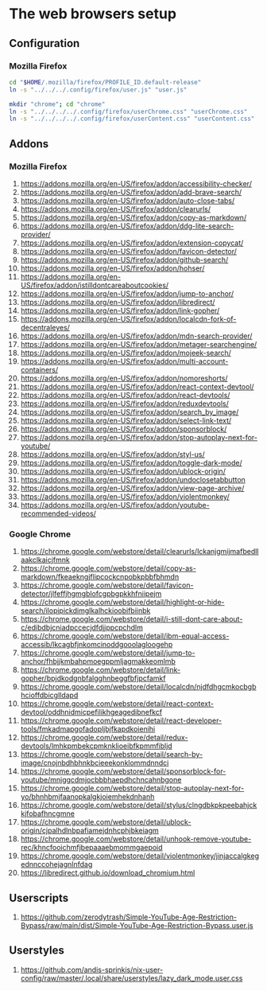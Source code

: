 # The web browsers setup

## Configuration

### Mozilla Firefox

```sh
cd "$HOME/.mozilla/firefox/PROFILE_ID.default-release"
ln -s "../../../.config/firefox/user.js" "user.js"

mkdir "chrome"; cd "chrome"
ln -s "../../../../.config/firefox/userChrome.css" "userChrome.css"
ln -s "../../../../.config/firefox/userContent.css" "userContent.css"
```

## Addons

### Mozilla Firefox

1.  https://addons.mozilla.org/en-US/firefox/addon/accessibility-checker/
1.  https://addons.mozilla.org/en-US/firefox/addon/add-brave-search/
1.  https://addons.mozilla.org/en-US/firefox/addon/auto-close-tabs/
1.  https://addons.mozilla.org/en-US/firefox/addon/clearurls/
1.  https://addons.mozilla.org/en-US/firefox/addon/copy-as-markdown/
1.  https://addons.mozilla.org/en-US/firefox/addon/ddg-lite-search-provider/
1.  https://addons.mozilla.org/en-US/firefox/addon/extension-copycat/
1.  https://addons.mozilla.org/en-US/firefox/addon/favicon-detector/
1.  https://addons.mozilla.org/en-US/firefox/addon/github-search/
1.  https://addons.mozilla.org/en-US/firefox/addon/hohser/
1.  https://addons.mozilla.org/en-US/firefox/addon/istilldontcareaboutcookies/
1.  https://addons.mozilla.org/en-US/firefox/addon/jump-to-anchor/
1.  https://addons.mozilla.org/en-US/firefox/addon/libredirect/
1.  https://addons.mozilla.org/en-US/firefox/addon/link-gopher/
1.  https://addons.mozilla.org/en-US/firefox/addon/localcdn-fork-of-decentraleyes/
1.  https://addons.mozilla.org/en-US/firefox/addon/mdn-search-provider/
1.  https://addons.mozilla.org/en-US/firefox/addon/metager-searchengine/
1.  https://addons.mozilla.org/en-US/firefox/addon/mojeek-search/
1.  https://addons.mozilla.org/en-US/firefox/addon/multi-account-containers/
1.  https://addons.mozilla.org/en-US/firefox/addon/nomoreshorts/
1.  https://addons.mozilla.org/en-US/firefox/addon/react-context-devtool/
1.  https://addons.mozilla.org/en-US/firefox/addon/react-devtools/
1.  https://addons.mozilla.org/en-US/firefox/addon/reduxdevtools/
1.  https://addons.mozilla.org/en-US/firefox/addon/search_by_image/
1.  https://addons.mozilla.org/en-US/firefox/addon/select-link-text/
1.  https://addons.mozilla.org/en-US/firefox/addon/sponsorblock/
1.  https://addons.mozilla.org/en-US/firefox/addon/stop-autoplay-next-for-youtube/
1.  https://addons.mozilla.org/en-US/firefox/addon/styl-us/
1.  https://addons.mozilla.org/en-US/firefox/addon/toggle-dark-mode/
1.  https://addons.mozilla.org/en-US/firefox/addon/ublock-origin/
1.  https://addons.mozilla.org/en-US/firefox/addon/undoclosetabbutton
1.  https://addons.mozilla.org/en-US/firefox/addon/view-page-archive/
1.  https://addons.mozilla.org/en-US/firefox/addon/violentmonkey/
1.  https://addons.mozilla.org/en-US/firefox/addon/youtube-recommended-videos/

### Google Chrome

1.  https://chrome.google.com/webstore/detail/clearurls/lckanjgmijmafbedllaakclkaicjfmnk
1.  https://chrome.google.com/webstore/detail/copy-as-markdown/fkeaekngjflipcockcnpobkpbbfbhmdn
1.  https://chrome.google.com/webstore/detail/favicon-detector/jlfeffjhgmgblofcgpbgpkkhfniipejm
1.  https://chrome.google.com/webstore/detail/highlight-or-hide-search/ilopipickdimglkalhckioobifbiinbk
1.  https://chrome.google.com/webstore/detail/i-still-dont-care-about-c/edibdbjcniadpccecjdfdjjppcpchdlm
1.  https://chrome.google.com/webstore/detail/ibm-equal-access-accessib/lkcagbfjnkomcinoddgooolagloogehp
1.  https://chrome.google.com/webstore/detail/jump-to-anchor/fhbjjkmbahpmoegppmljagmakkeomlmb
1.  https://chrome.google.com/webstore/detail/link-gopher/bpjdkodgnbfalgghnbeggfbfjpcfamkf
1.  https://chrome.google.com/webstore/detail/localcdn/njdfdhgcmkocbgbhcioffdbicglldapd
1.  https://chrome.google.com/webstore/detail/react-context-devtool/oddhnidmicpefilikhgeagedibnefkcf
1.  https://chrome.google.com/webstore/detail/react-developer-tools/fmkadmapgofadopljbjfkapdkoienihi
1.  https://chrome.google.com/webstore/detail/redux-devtools/lmhkpmbekcpmknklioeibfkpmmfibljd
1.  https://chrome.google.com/webstore/detail/search-by-image/cnojnbdhbhnkbcieeekonklommdnndci
1.  https://chrome.google.com/webstore/detail/sponsorblock-for-youtube/mnjggcdmjocbbbhaepdhchncahnbgone
1.  https://chrome.google.com/webstore/detail/stop-autoplay-next-for-yo/bhnhbmjfaanopkalgkjoiemhekdnhanh
1.  https://chrome.google.com/webstore/detail/stylus/clngdbkpkpeebahjckkjfobafhncgmne
1.  https://chrome.google.com/webstore/detail/ublock-origin/cjpalhdlnbpafiamejdnhcphjbkeiagm
1.  https://chrome.google.com/webstore/detail/unhook-remove-youtube-rec/khncfooichmfjbepaaaebmommgaepoid
1.  https://chrome.google.com/webstore/detail/violentmonkey/jinjaccalgkegednnccohejagnlnfdag
1.  https://libredirect.github.io/download_chromium.html

## Userscripts

1.  https://github.com/zerodytrash/Simple-YouTube-Age-Restriction-Bypass/raw/main/dist/Simple-YouTube-Age-Restriction-Bypass.user.js

## Userstyles

1.  https://github.com/andis-sprinkis/nix-user-config/raw/master/.local/share/userstyles/lazy_dark_mode.user.css
